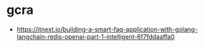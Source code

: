 # gcra
- https://itnext.io/building-a-smart-faq-application-with-golang-langchain-redis-openai-part-1-intelligent-6f7fddaaffa0

